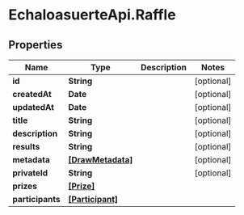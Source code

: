 # EchaloasuerteApi.Raffle

## Properties
Name | Type | Description | Notes
------------ | ------------- | ------------- | -------------
**id** | **String** |  | [optional] 
**createdAt** | **Date** |  | [optional] 
**updatedAt** | **Date** |  | [optional] 
**title** | **String** |  | [optional] 
**description** | **String** |  | [optional] 
**results** | **String** |  | [optional] 
**metadata** | [**[DrawMetadata]**](DrawMetadata.md) |  | [optional] 
**privateId** | **String** |  | [optional] 
**prizes** | [**[Prize]**](Prize.md) |  | 
**participants** | [**[Participant]**](Participant.md) |  | 


